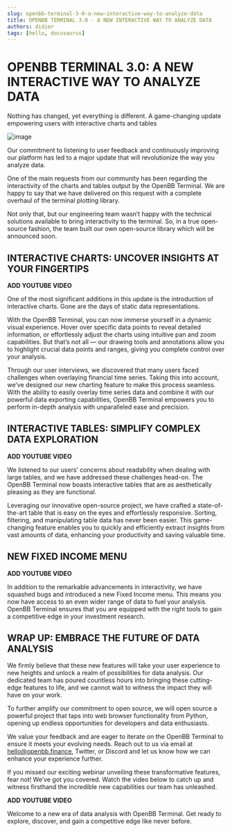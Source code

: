 ```yaml
---
slug: openbb-terminal-3-0-a-new-interactive-way-to-analyze-data
title: OPENBB TERMINAL 3.0 - A NEW INTERACTIVE WAY TO ANALYZE DATA
authors: didier
tags: [hello, docusaurus]
---
```


# OPENBB TERMINAL 3.0: A NEW INTERACTIVE WAY TO ANALYZE DATA

Nothing has changed, yet everything is different. A game-changing update empowering users with interactive charts and tables

![image](https://github.com/Meg1211/my-website/assets/88618738/742ced72-3eab-4412-9002-27265c937b04)

Our commitment to listening to user feedback and continuously improving our platform has led to a major update that will revolutionize the way you analyze data.

One of the main requests from our community has been regarding the interactivity of the charts and tables output by the OpenBB Terminal. We are happy to say that we have delivered on this request with a complete overhaul of the terminal plotting library.

Not only that, but our engineering team wasn’t happy with the technical solutions available to bring interactivity to the terminal. So, in a true open-source fashion, the team built our own open-source library which will be announced soon.

## INTERACTIVE CHARTS: UNCOVER INSIGHTS AT YOUR FINGERTIPS

**ADD YOUTUBE VIDEO**

One of the most significant additions in this update is the introduction of interactive charts. Gone are the days of static data representations.

With the OpenBB Terminal, you can now immerse yourself in a dynamic visual experience. Hover over specific data points to reveal detailed information, or effortlessly adjust the charts using intuitive pan and zoom capabilities. But that’s not all — our drawing tools and annotations allow you to highlight crucial data points and ranges, giving you complete control over your analysis.

Through our user interviews, we discovered that many users faced challenges when overlaying financial time series. Taking this into account, we’ve designed our new charting feature to make this process seamless. With the ability to easily overlay time series data and combine it with our powerful data exporting capabilities, OpenBB Terminal empowers you to perform in-depth analysis with unparalleled ease and precision.

## INTERACTIVE TABLES: SIMPLIFY COMPLEX DATA EXPLORATION

**ADD YOUTUBE VIDEO**

We listened to our users’ concerns about readability when dealing with large tables, and we have addressed these challenges head-on. The OpenBB Terminal now boasts interactive tables that are as aesthetically pleasing as they are functional.

Leveraging our innovative open-source project, we have crafted a state-of-the-art table that is easy on the eyes and effortlessly responsive. Sorting, filtering, and manipulating table data has never been easier. This game-changing feature enables you to quickly and efficiently extract insights from vast amounts of data, enhancing your productivity and saving valuable time.

## NEW FIXED INCOME MENU

**ADD YOUTUBE VIDEO**

In addition to the remarkable advancements in interactivity, we have squashed bugs and introduced a new Fixed Income menu. This means you now have access to an even wider range of data to fuel your analysis. OpenBB Terminal ensures that you are equipped with the right tools to gain a competitive edge in your investment research.

## WRAP UP: EMBRACE THE FUTURE OF DATA ANALYSIS

We firmly believe that these new features will take your user experience to new heights and unlock a realm of possibilities for data analysis. Our dedicated team has poured countless hours into bringing these cutting-edge features to life, and we cannot wait to witness the impact they will have on your work.

To further amplify our commitment to open source, we will open source a powerful project that taps into web browser functionality from Python, opening up endless opportunities for developers and data enthusiasts.

We value your feedback and are eager to iterate on the OpenBB Terminal to ensure it meets your evolving needs. Reach out to us via email at hello@openbb.finance, Twitter, or Discord and let us know how we can enhance your experience further.

If you missed our exciting webinar unveiling these transformative features, fear not! We’ve got you covered. Watch the video below to catch up and witness firsthand the incredible new capabilities our team has unleashed.

**ADD YOUTUBE VIDEO**

Welcome to a new era of data analysis with OpenBB Terminal. Get ready to explore, discover, and gain a competitive edge like never before.
